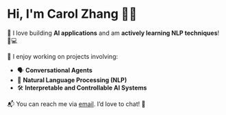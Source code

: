 
# Hi, I'm Carol Zhang 👋✨  

🎉 I love building **AI applications** and am **actively learning NLP techniques**! 🧠💻  

🌱 I enjoy working on projects involving:  
- 🗣️ **Conversational Agents**
- 🤖 **Natural Language Processing (NLP)**  
- 🛠️ **Interpretable and Controllable AI Systems**  

📬 You can reach me via [email](mailto:qiz065@ucsd.edu). I’d love to chat! 💌  

